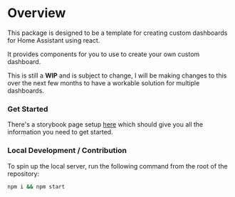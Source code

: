 # Overview

This package is designed to be a template for creating custom dashboards for Home Assistant using react.

It provides components for you to use to create your own custom dashboard.

This is still a **WIP** and is subject to change, I will be making changes to this over the next few months to have a workable solution for multiple dashboards.

### Get Started

There's a storybook page setup [here](https://shannonhochkins.github.io/ha-component-kit) which should give you all the information you need to get started.


### Local Development / Contribution
To spin up the local server, run the following command from the root of the repository:

```bash
npm i && npm start
```
